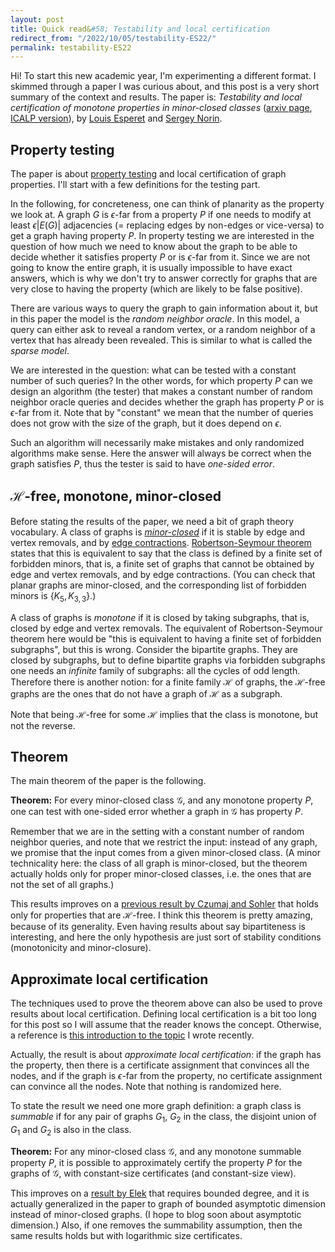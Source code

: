 ```yaml
---
layout: post
title: Quick read&#58; Testability and local certification
redirect_from: "/2022/10/05/testability-ES22/"
permalink: testability-ES22
---
```


Hi! To start this new academic year, I'm experimenting a different format. 
I skimmed through a paper I was curious about, and this post is a very 
short summary of the context and results. 
The paper is: *Testability and local certification of monotone properties 
in minor-closed classes* ([arxiv page](https://arxiv.org/abs/2202.00543), 
[ICALP version](https://drops.dagstuhl.de/opus/volltexte/2022/16399/)), 
by [Louis Esperet](https://oc.g-scop.grenoble-inp.fr/esperet/) and 
[Sergey Norin](https://www.math.mcgill.ca/snorin/).


## Property testing

The paper is about 
[property testing](https://en.wikipedia.org/wiki/Property_testing) 
and local certification of graph properties. 
I'll start with a few definitions for the testing part. 

In the following, for concreteness, one can think of planarity as the 
property we look at. 
A graph $G$ is $\epsilon$-far from a property $P$ if one needs to modify 
at least $\epsilon |E(G)|$ adjacencies (= replacing edges by non-edges 
or vice-versa) to get a graph having property $P$. 
In property testing we are interested in the question of how much we need
to know about the graph to be able to decide whether it satisfies 
property $P$ or is $\epsilon$-far from it. 
Since we are not going to know 
the entire graph, it is usually impossible to have exact answers, which is 
why we don't try to answer correctly for graphs that are very close to 
having the property (which are likely to be false positive).

There are various ways to query the graph to gain information about it, but 
in this paper the model is the *random neighbor oracle*. 
In this model, a 
query can either ask to reveal a random vertex, or a random 
neighbor of a vertex that has already been revealed. This is similar to 
what is called the *sparse model*. 

We are interested in the question: what can be tested with a constant 
number of such queries? 
In the other words, for which property $P$ can we design 
an algorithm (the tester) that makes a constant number of random neighbor 
oracle queries and decides whether the graph has property $P$ 
or is $\epsilon$-far from it.
Note that by "constant" we mean that the number of queries does not grow with 
the size of the graph, but it does depend on $\epsilon$.

Such an algorithm will necessarily make mistakes and only randomized 
algorithms make sense. 
Here the answer will always be correct when the graph satisfies $P$, thus the 
tester is said to have *one-sided error*. 

## $\mathcal{H}$-free, monotone, minor-closed

Before stating the results of the paper, we need a bit of graph theory 
vocabulary. 
A class of graphs is 
*[minor-closed](https://en.wikipedia.org/wiki/Graph_minor#Minor-closed_graph_families)* 
if it is stable by edge and vertex 
removals, and by 
[edge contractions](https://en.wikipedia.org/wiki/Edge_contraction).
[Robertson-Seymour theorem](https://en.wikipedia.org/wiki/Robertson%E2%80%93Seymour_theorem)
states that this is equivalent to say that the class is defined 
by a finite set of forbidden minors, that is, a finite set of graphs that 
cannot be obtained by edge and vertex removals, and by edge contractions.
(You can check that planar graphs are minor-closed, and the corresponding 
list of forbidden minors is $\{K_5,K_{3,3}\}$.)

A class of graphs is *monotone* if it is closed by taking subgraphs, that 
is, closed by edge and vertex removals. 
The equivalent of Robertson-Seymour theorem here would be "this is 
equivalent to having a finite set of forbidden subgraphs", but this is wrong. 
Consider the bipartite graphs. They are closed by subgraphs, but to define 
bipartite graphs via forbidden subgraphs one needs an *infinite* family of
subgraphs: all the cycles of odd length. 
Therefore there is another notion: for a finite family $\mathcal{H}$ of 
graphs, the $\mathcal{H}$-free graphs are the ones that do not have a graph
of $\mathcal{H}$ as a subgraph. 

Note that being $\mathcal{H}$-free for some $\mathcal{H}$ implies that the 
class is monotone, but not the reverse.

## Theorem

The main theorem of the paper is the following. 

**Theorem:** For every minor-closed class $\mathcal{G}$, and any monotone 
property $P$, one can test with one-sided error whether a graph in $\mathcal{G}$ 
has property $P$. 

Remember that we are in the setting with a constant number of random 
neighbor queries, and note that we restrict the input: instead of any graph, 
we promise that the input comes from a given minor-closed class.
(A minor technicality here: the class of all graph is minor-closed, but 
the theorem actually holds only for proper minor-closed classes, i.e. the ones 
that are not the set of all graphs.)

This results improves on a 
[previous result by Czumaj and Sohler](https://ieeexplore.ieee.org/document/8948636) 
that holds only for properties that are $\mathcal{H}$-free. 
I think this theorem is pretty amazing, because of its generality. Even 
having results about say bipartiteness is interesting, and here the only 
hypothesis are just sort of stability conditions (monotonicity and 
minor-closure).

## Approximate local certification

The techniques used to prove the theorem above can also be used to prove results 
about local certification. Defining local certification is a bit too long 
for this post so I will assume that the reader knows the concept. 
Otherwise, a reference is 
[this introduction to the topic](https://arxiv.org/abs/1910.12747) 
I wrote recently.

Actually, the result is about *approximate local certification*: if the graph 
has the property, then there is a certificate assignment that convinces all 
the nodes, and if the graph is $\epsilon$-far from the property, no 
certificate assignment can convince all the nodes. Note that nothing is 
randomized here.

To state the result we need one more graph definition: a graph class is 
*summable* if for any pair of graphs $G_1$, $G_2$ in the class, the 
disjoint union of $G_1$ and $G_2$ is also in the class.

**Theorem:** For any minor-closed class $\mathcal{G}$, and any monotone 
summable property $P$, it is possible to approximately certify the property
$P$ for the graphs of $\mathcal{G}$, with constant-size certificates (and 
constant-size view).

This improves on a 
[result by Elek](https://www.sciencedirect.com/science/article/abs/pii/S0097316522000516?via%3Dihub) 
that requires bounded degree, and it is actually generalized in the 
paper to graph of bounded asymptotic dimension instead of minor-closed graphs. 
(I hope to blog soon about asymptotic dimension.) Also, if one removes the 
summability assumption, then the same results holds but with logarithmic 
size certificates.




